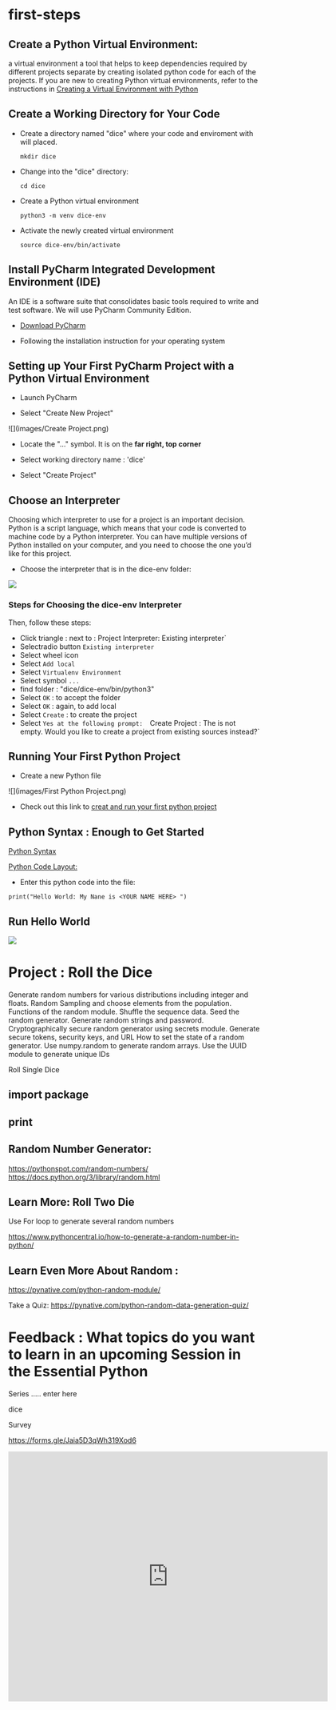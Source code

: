 # first-steps


## Create a Python Virtual Environment: 

a virtual environment a tool that helps to keep dependencies required by different projects
separate by creating isolated python code for each of the projects. If you are new to creating Python 
virtual environments, refer to the instructions in 
[Creating a Virtual Environment with Python](https://github.com/pyladieshamburg/getting-started-with-python#create-a-virtual-environment-with-python-3)
  

## Create a Working Directory for Your Code

* Create a directory named "dice" where your code and enviroment with will placed. 


    `mkdir dice`
    
* Change into the "dice" directory:


    `cd dice`

* Create a Python virtual environment


    `python3 -m venv dice-env`

* Activate the newly created virtual environment


    `source dice-env/bin/activate`



##  Install PyCharm Integrated Development Environment (IDE)

An IDE is a software suite that consolidates basic tools required to write and test software. We will use PyCharm Community Edition.


* [Download PyCharm](https://www.jetbrains.com/pycharm/)

* Following the installation instruction for your operating system


## Setting up Your First PyCharm Project with a Python Virtual Environment


* Launch PyCharm

* Select "Create New Project"

![](images/Create Project.png)

* Locate the "..." symbol. It is on  the __far right, top corner__

* Select working directory name : 'dice'

* Select "Create Project"



## Choose an Interpreter 

Choosing which interpreter to use for a project is an important decision. 
Python is a script language, which means that your code is converted to machine code by a Python interpreter.
You can have multiple versions of Python installed on your computer, and you need to choose the one you’d like for this project.

* Choose the interpreter that is in the dice-env folder:



![](images/interpreter.png)

### Steps for Choosing the dice-env Interpreter



Then, follow these steps:

* Click triangle : next to : Project Interpreter: Existing interpreter`
* Selectradio button `Existing interpreter` 
* Select wheel icon
* Select `Add local`
* Select `Virtualenv Environment`
* Select symbol `...`
* find folder : "dice/dice-env/bin/python3"
* Select `OK` : to accept the folder
* Select `OK` : again, to add local
* Select `Create` : to create the project
* Select `Yes at the following prompt:  `Create Project : The is not empty. Would you like to create a project from existing sources instead?`

## Running  Your First Python Project

* Create a new Python file 


![](images/First Python Project.png)

+ Check out this link to [creat and run your first python project](https://www.jetbrains.com/help/pycharm/creating-and-running-your-first-python-project.html#create-file)



## Python Syntax : Enough to Get Started

[Python Syntax](https://www.w3schools.com/python/python_syntax.asp)

[Python Code Layout:](https://www.python.org/dev/peps/pep-0008/#id16)


* Enter this python code into the file:

`print("Hello World: My Nane is <YOUR NAME HERE> ")`

## Run Hello World

![](images/run.png)


# Project : Roll the Dice  

Generate random numbers for various distributions including integer and floats.
Random Sampling and choose elements from the population.
Functions of the random module.
Shuffle the sequence data. Seed the random generator.
Generate random strings and password.
Cryptographically secure random generator using secrets module. Generate secure tokens, security keys, and URL
How to set the state of a random generator.
Use numpy.random to generate random arrays.
Use the UUID module to generate unique IDs

Roll Single Dice

## import package
## print
## Random Number Generator:


https://pythonspot.com/random-numbers/
https://docs.python.org/3/library/random.html

## Learn More:  Roll Two Die

Use For loop to generate several random numbers

https://www.pythoncentral.io/how-to-generate-a-random-number-in-python/


## Learn Even More About Random :

https://pynative.com/python-random-module/

Take a Quiz: https://pynative.com/python-random-data-generation-quiz/

# Feedback : What topics do you want to learn in an upcoming Session in the Essential Python 
Series ..... enter here

dice



Survey

https://forms.gle/Jaia5D3qWh319Xod6


<iframe src="https://docs.google.com/forms/d/e/1FAIpQLSeE8xSI3oS5TDTnnvUKaRziZ-KJtNeJnsHpl4CqeXmuUbxT1g/viewform?embedded=true" width="640" height="500" frameborder="0" marginheight="0" marginwidth="0">Loading...</iframe>
